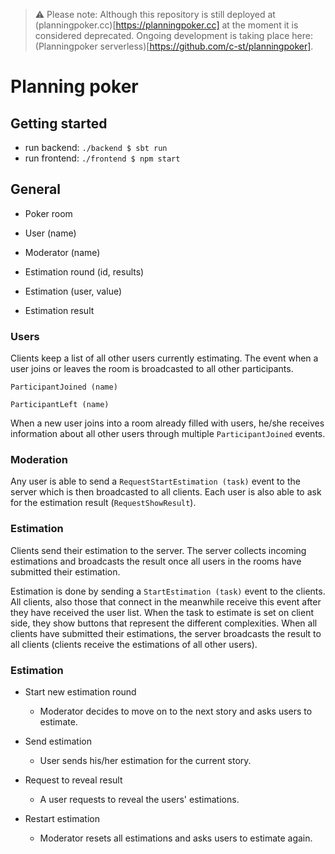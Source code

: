 
> ⚠️ Please note:
> Although this repository is still deployed at (planningpoker.cc)[https://planningpoker.cc] at the moment it is considered deprecated. Ongoing development is taking place here: (Planningpoker serverless)[https://github.com/c-st/planningpoker].


# Planning poker

## Getting started

* run backend: `./backend $ sbt run`
* run frontend: `./frontend $ npm start`

## General
* Poker room
* User (name)
* Moderator (name)

* Estimation round (id, results)
* Estimation (user, value)
* Estimation result

### Users

Clients keep a list of all other users currently estimating. The event when a user joins or leaves the room is broadcasted to all other participants.

`ParticipantJoined (name)`

`ParticipantLeft (name)`

When a new user joins into a room already filled with users, he/she receives information about all other users through multiple `ParticipantJoined` events.

### Moderation

Any user is able to send a `RequestStartEstimation (task)` event to the server which is then broadcasted to all clients. Each user is also able to ask for the estimation result (`RequestShowResult`).

### Estimation

Clients send their estimation to the server. The server collects incoming estimations and broadcasts the result once all users in the rooms have submitted their estimation.

Estimation is done by sending a `StartEstimation (task)` event to the clients. All clients, also those that connect in the meanwhile receive this event after they have received the user list. When the task to estimate is set on client side, they show buttons that represent the different complexities.
When all clients have submitted their estimations, the server broadcasts the result to all clients (clients receive the estimations of all other users).

### Estimation

* Start new estimation round
    * Moderator decides to move on to the next story and asks users to estimate.

* Send estimation
    * User sends his/her estimation for the current story.

* Request to reveal result
    * A user requests to reveal the users' estimations.

* Restart estimation
    * Moderator resets all estimations and asks users to estimate again.


